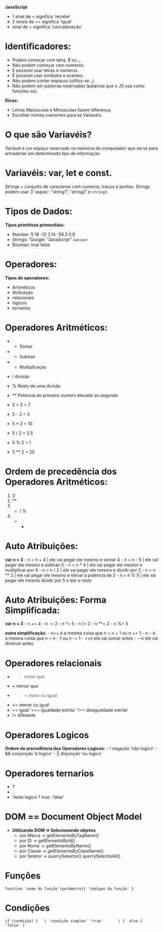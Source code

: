 **JavaScript**

 - 1 sinal de = significa 'recebe'
 - 2 sinais de == significa 'igual'
 - sinal de + significa 'concatenação'

# Identificadores:
 - Podem começar com letra, $ ou _.
 - Não podem começar com numeros.
 - É possivel usar letras e números.
 - É possivel usar simbolos e acentos.
 - Não podem conter espaços (utiliza-se _).
 - Não podem ser palavras reservadas (palavras que o JS usa como funções ou).

**Dicas:**
 - Letras Maiúsculas e Minúsculas fazem diferença.
 - Escolher nomes coerentes para as Variavéis.

# O que são Variavéis?
   Variável é um espaço reservado na memória do computador que serve para armazenar um determinado tipo de informação.

# Variavéis: var, let e const.
   Strings = conjunto de caracteres com numeros, traços e pontos.
   Strings podem usar 3 'aspas': "string1", 'string2' e `string3`.

# Tipos de Dados:
**Tipos primitivos primordiais:**
   - Number: 5 18 -12 3.14 -56.3 0.6
   - Strings: 'Google' "JavaScript" `Junioor`
   - Boolean: true false

# Operadores:
**Tipos de operadores:**
   - Aritméticos
   - Atribuição
   - relacionais
   - lógicos
   - ternarios

# Operadores Aritméticos:
  - +  Somar   
  - -  Subtrair
  - *  Multiplicação 
  - /  divisão
  - %  Resto de uma divisão 
  - ** Potencia do primeiro numero elevado ao segundo

  - 5 + 2 = 7
  - 5 - 2 = 3
  - 5 * 2 = 10
  - 5 / 2 = 2.5
  - 5 % 2 = 1
  - 5 ** 2 = 25

# Ordem de precedência dos Operadores Aritméticos:
   1. ()
   2. **
   3. * / %
   4. + -

# Auto Atribuições:
   **var n = 3**
     - n = n + 4  | ele vai pegar ele mesmo e somar 4
     - n = n - 5  | ele vai pegar ele mesmo e subtrair 5
     - n = n * 4  | ele vai pegar ele mesmo e multiplicar por 4
     - n = n / 2  | ele vai pegar ele mesmo e dividir por 2
     - n = n ** 2 | ele vai pegar ele mesmo e elevar a potência de 2
     - n = n % 5  | ele vai pegar ele mesmo dividir por 5 e dar o resto

# Auto Atribuições: **Forma Simplificada:**
   **var n = 3**
     - n += 4 
     - n -= 2
     - n *= 5
     - n /= 2
     - n **= 2
     - n %= 5
   
   **outra simplificação:**
     - n++  é a mesma coisa que n = n + 1 ou n += 1
     - n--  é a mesma coisa que n = n - 1 ou n -= 1
     - ++n  ele vai somar antes
     - --n  ele vai diminuir antes

# Operadores relacionais
  - > maior que
  - < menor que 
  - >= maior ou igual
  - <= menor ou igual
  - == igual '=== igualdade estrita' '!== desigualdade estrita'
  - != diferente

# Operadores Logicos
   **Ordem de precedência dos Operadores Logicos:**
     - ! negação 'não logico'
     - && conjunção 'e logico'
     - || disjunção 'ou logico'

# Operadores ternarios
 -  ? 
 -  :
 -  'teste logico ? true : false'

# DOM == Document Object Model
 -  **Utilizando DOM => Selecionando objetos**
     - por Marca → getElementsByTagName()
     - por ID → getElementsById()
     - por Nome → getElementsByName()
     - por Classe → getElementsByClassName()
     - por Seletor → querrySelector() querrySelectorAll()

# Funções 
   `function 'nome da função'(parâmetro){
      'códigos da função'
   }`

# Condições 
   `if (condição) {   | 'condição simples'
         'true'       |
   }  else {
         'false'
   }`